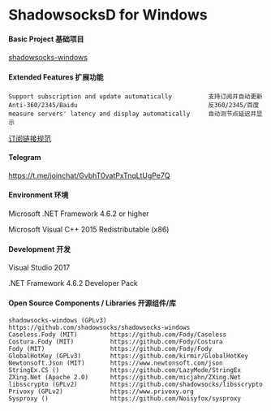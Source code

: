 ShadowsocksD for Windows
=======================

#### Basic Project 基础项目

[shadowsocks-windows](https://github.com/shadowsocks/shadowsocks-windows)

#### Extended Features 扩展功能
```
Support subscription and update automatically          支持订阅并自动更新
Anti-360/2345/Baidu                                    反360/2345/百度
measure servers' latency and display automatically     自动测节点延迟并显示
```
[订阅链接规范](https://github.com/SoDa-GitHub/SSD-Windows/wiki/%E8%AE%A2%E9%98%85%E9%93%BE%E6%8E%A5%E8%A7%84%E8%8C%83)

#### Telegram

https://t.me/joinchat/GvbhT0vatPxTnqLtUgPe7Q

#### Environment 环境

Microsoft .NET Framework 4.6.2 or higher

Microsoft Visual C++ 2015 Redistributable (x86)

#### Development 开发

Visual Studio 2017

.NET Framework 4.6.2 Developer Pack

#### Open Source Components / Libraries 开源组件/库
```
shadowsocks-windows (GPLv3) https://github.com/shadowsocks/shadowsocks-windows
Caseless.Fody (MIT)         https://github.com/Fody/Caseless
Costura.Fody (MIT)          https://github.com/Fody/Costura
Fody (MIT)                  https://github.com/Fody/Fody
GlobalHotKey (GPLv3)        https://github.com/kirmir/GlobalHotKey
Newtonsoft.Json (MIT)       https://www.newtonsoft.com/json
StringEx.CS ()              https://github.com/LazyMode/StringEx
ZXing.Net (Apache 2.0)      https://github.com/micjahn/ZXing.Net
libsscrypto (GPLv2)         https://github.com/shadowsocks/libsscrypto
Privoxy (GPLv2)             https://www.privoxy.org
Sysproxy ()                 https://github.com/Noisyfox/sysproxy
```
